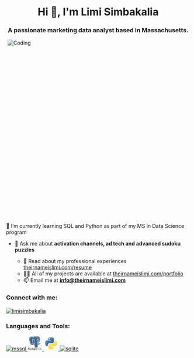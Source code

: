 
<h1 align="center">Hi 👋, I'm Limi Simbakalia</h1>
<h3 align="center">A passionate marketing data analyst based in Massachusetts.</h3>

<img align="right" alt="Coding" width="500" height="500" src="https://github.com/LimiSimbakalia/DATA202/blob/8daf365b9fcf2de16c7873e091affb37708b8f9e/Untitled%20design.gif">
🌱 I’m currently learning SQL and Python as part of my MS in Data Science program


- 💬 Ask me about **activation channels, ad tech and advanced sudoku puzzles**

  - 📄 Read about my professional experiences [theirnameislimi.com/resume](theirnameislimi.com/resume)
  - 👨‍💻 All of my projects are available at [theirnameislimi.com/portfolio](theirnameislimi.com/portfolio)
  - 📫 Email me at **info@theirnameislimi.com**

<h3 align="left">Connect with me:</h3>
<p align="left">
<a href="https://linkedin.com/in/limisimbakalia" target="blank"><img align="center" src="https://raw.githubusercontent.com/rahuldkjain/github-profile-readme-generator/master/src/images/icons/Social/linked-in-alt.svg" alt="limisimbakalia" height="30" width="40" /></a>
</p>

<h3 align="left">Languages and Tools:</h3>
<p align="left"> <a href="https://www.microsoft.com/en-us/sql-server" target="_blank" rel="noreferrer"> <img src="https://www.svgrepo.com/show/303229/microsoft-sql-server-logo.svg" alt="mssql" width="40" height="40"/> </a> <a href="https://www.postgresql.org" target="_blank" rel="noreferrer"> <img src="https://raw.githubusercontent.com/devicons/devicon/master/icons/postgresql/postgresql-original-wordmark.svg" alt="postgresql" width="40" height="40"/> </a> <a href="https://www.python.org" target="_blank" rel="noreferrer"> <img src="https://raw.githubusercontent.com/devicons/devicon/master/icons/python/python-original.svg" alt="python" width="40" height="40"/> </a> <a href="https://www.sqlite.org/" target="_blank" rel="noreferrer"> <img src="https://www.vectorlogo.zone/logos/sqlite/sqlite-icon.svg" alt="sqlite" width="40" height="40"/> </a> </p>

